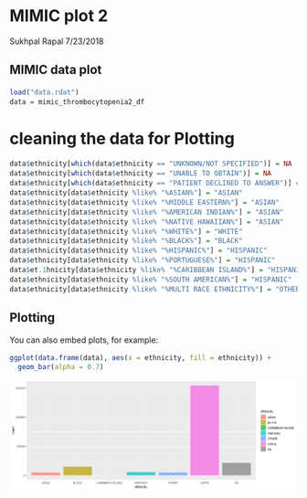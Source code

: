MIMIC plot 2
================
Sukhpal Rapal
7/23/2018

## MIMIC data plot

``` r
load("data.rdat")
data = mimic_thrombocytopenia2_df
```

# cleaning the data for Plotting

``` r
data$ethnicity[which(data$ethnicity == "UNKNOWN/NOT SPECIFIED")] = NA
data$ethnicity[which(data$ethnicity == "UNABLE TO OBTAIN")] = NA
data$ethnicity[which(data$ethnicity == "PATIENT DECLINED TO ANSWER")] = NA
data$ethnicity[data$ethnicity %like% "%ASIAN%"] = "ASIAN"
data$ethnicity[data$ethnicity %like% "%MIDDLE EASTERN%"] = "ASIAN"
data$ethnicity[data$ethnicity %like% "%AMERICAN INDIAN%"] = "ASIAN"
data$ethnicity[data$ethnicity %like% "%NATIVE HAWAIIAN%"] = "ASIAN"
data$ethnicity[data$ethnicity %like% "%WHITE%"] = "WHITE"
data$ethnicity[data$ethnicity %like% "%BLACK%"] = "BLACK"
data$ethnicity[data$ethnicity %like% "%HISPANIC%"] = "HISPANIC"
data$ethnicity[data$ethnicity %like% "%PORTUGUESE%"] = "HISPANIC"
data$et.1hnicity[data$ethnicity %like% "%CARIBBEAN ISLAND%"] = "HISPANIC"
data$ethnicity[data$ethnicity %like% "%SOUTH AMERICAN%"] = "HISPANIC"
data$ethnicity[data$ethnicity %like% "%MULTI RACE ETHNICITY%"] = "OTHER"
```

## Plotting

You can also embed plots, for example:

``` r
ggplot(data.frame(data), aes(x = ethnicity, fill = ethnicity)) + 
  geom_bar(alpha = 0.7)
```

<img src="PLOT2_files/figure-gfm/fig1-1.png" style="display: block; margin: auto;" />
